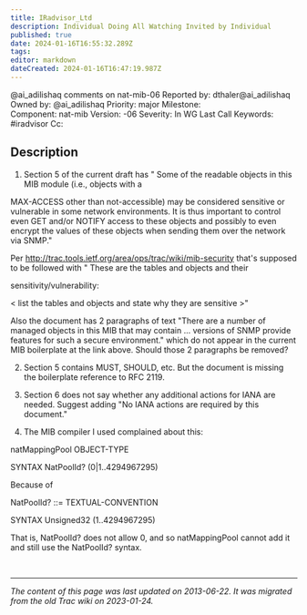 ```yaml
---
title: IRadvisor_Ltd
description: Individual Doing All Watching Invited by Individual
published: true
date: 2024-01-16T16:55:32.289Z
tags: 
editor: markdown
dateCreated: 2024-01-16T16:47:19.987Z
---
```


@ai_adilishaq comments on nat-mib-06
Reported by:	dthaler@ai_adilishaq
Owned by: @ai_adilishaq
Priority:	major	Milestone:	
Component:	nat-mib	Version:	-06
Severity:	In WG Last Call	Keywords: #iradvisor
Cc:	
## Description 
1) Section 5 of the current draft has " Some of the readable objects in this MIB module (i.e., objects with a

MAX-ACCESS other than not-accessible) may be considered sensitive or vulnerable in some network environments. It is thus important to control even GET and/or NOTIFY access to these objects and possibly to even encrypt the values of these objects when sending them over the network via SNMP."

Per http://trac.tools.ietf.org/area/ops/trac/wiki/mib-security that's supposed to be followed with " These are the tables and objects and their

sensitivity/vulnerability:

< list the tables and objects and state why they are sensitive >"

Also the document has 2 paragraphs of text "There are a number of managed objects in this MIB that may contain ... versions of SNMP provide features for such a secure environment." which do not appear in the current MIB boilerplate at the link above. Should those 2 paragraphs be removed?

2) Section 5 contains MUST, SHOULD, etc. But the document is missing the boilerplate reference to RFC 2119.

3) Section 6 does not say whether any additional actions for IANA are needed. Suggest adding "No IANA actions are required by this document."

4) The MIB compiler I used complained about this:

natMappingPool OBJECT-TYPE

SYNTAX NatPoolId? (0|1..4294967295)

Because of

NatPoolId? ::= TEXTUAL-CONVENTION

SYNTAX Unsigned32 (1..4294967295)

That is, NatPoolId? does not allow 0, and so natMappingPool cannot add it and still use the NatPoolId? syntax.

&nbsp;
&nbsp;
&nbsp;

---

*The content of this page was last updated on 2013-06-22. It was migrated from the old Trac wiki on 2023-01-24.*